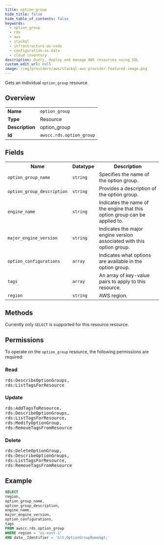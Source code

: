 ```yaml
---
title: option_group
hide_title: false
hide_table_of_contents: false
keywords:
  - option_group
  - rds
  - aws
  - stackql
  - infrastructure-as-code
  - configuration-as-data
  - cloud inventory
description: Query, deploy and manage AWS resources using SQL
custom_edit_url: null
image: /img/providers/aws/stackql-aws-provider-featured-image.png
---
```

Gets an individual <code>option_group</code> resource

## Overview
<table><tbody>
<tr><td><b>Name</b></td><td><code>option_group</code></td></tr>
<tr><td><b>Type</b></td><td>Resource</td></tr>
<tr><td><b>Description</b></td><td>option_group</td></tr>
<tr><td><b>Id</b></td><td><code>awscc.rds.option_group</code></td></tr>
</tbody></table>

## Fields
<table><tbody>
<tr><th>Name</th><th>Datatype</th><th>Description</th></tr>
<tr><td><code>option_group_name</code></td><td><code>string</code></td><td>Specifies the name of the option group.</td></tr>
<tr><td><code>option_group_description</code></td><td><code>string</code></td><td>Provides a description of the option group.</td></tr>
<tr><td><code>engine_name</code></td><td><code>string</code></td><td>Indicates the name of the engine that this option group can be applied to.</td></tr>
<tr><td><code>major_engine_version</code></td><td><code>string</code></td><td>Indicates the major engine version associated with this option group.</td></tr>
<tr><td><code>option_configurations</code></td><td><code>array</code></td><td>Indicates what options are available in the option group.</td></tr>
<tr><td><code>tags</code></td><td><code>array</code></td><td>An array of key-value pairs to apply to this resource.</td></tr>
<tr><td><code>region</code></td><td><code>string</code></td><td>AWS region.</td></tr>

</tbody></table>

## Methods
Currently only <code>SELECT</code> is supported for this resource resource.

## Permissions

To operate on the <code>option_group</code> resource, the following permissions are required:

### Read
<pre>
rds:DescribeOptionGroups,
rds:ListTagsForResource</pre>

### Update
<pre>
rds:AddTagsToResource,
rds:DescribeOptionGroups,
rds:ListTagsForResource,
rds:ModifyOptionGroup,
rds:RemoveTagsFromResource</pre>

### Delete
<pre>
rds:DeleteOptionGroup,
rds:DescribeOptionGroups,
rds:ListTagsForResource,
rds:RemoveTagsFromResource</pre>


## Example
```sql
SELECT
region,
option_group_name,
option_group_description,
engine_name,
major_engine_version,
option_configurations,
tags
FROM awscc.rds.option_group
WHERE region = 'us-east-1'
AND data__Identifier = '&lt;OptionGroupName&gt;'
```
